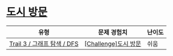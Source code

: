 # [도시 방문](https://www.codetree.ai/trails/complete/curated-cards/challenge-dfs-graph)

|유형|문제 경험치|난이도|
|---|---|---|
|[Trail 3 / 그래프 탐색 / DFS](https://www.codetree.ai/trail-info/novice-high/)|[[Challenge]도시 방문](https://www.codetree.ai/trails/complete/curated-cards/challenge-dfs-graph/)|쉬움|

